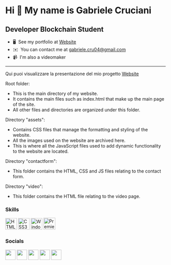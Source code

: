 Hi 👋 My name is Gabriele Cruciani
===================================

Developer Blockchain Student 
----------------------------

* 🖥️  See my portfolio at [Website](http://gabrielecruciani.github.io)
* ✉️  You can contact me at [gabriele.cru04@gmail.com](mailto:gabriele.cru04@gmail.com)
* 📹  I'm also a videomaker
----------------------------------------------------------------------------------------

Qui puoi visualizzare la presentazione del mio progetto [Website](https://www.canva.com/design/DAFuguy5euU/_5WhL72MUTqSL___Oi3U9Q/view?utm_content=DAFuguy5euU&utm_campaign=designshare&utm_medium=link&utm_source=publishsharelink)


Root folder:

* This is the main directory of my website.
* It contains the main files such as index.html that make up the main page of the site.
* All other files and directories are organized under this folder.

Directory "assets":

* Contains CSS files that manage the formatting and styling of the website.
* All the images used on the website are archived here.
* This is where all the JavaScript files used to add dynamic functionality to the website are located.

Directory "contactform":

* This folder contains the HTML, CSS and JS files relating to the contact form.

Directory "video":

* This folder contains the HTML file relating to the video page.



### Skills

<p align="left">
<a href="https://developer.mozilla.org/en-US/docs/Glossary/HTML5" target="_blank" rel="noreferrer"><img src="https://raw.githubusercontent.com/danielcranney/readme-generator/main/public/icons/skills/html5-colored.svg" width="36" height="36" alt="HTML5"/></a>
<a href="https://www.w3.org/TR/CSS/#css" target="_blank" rel="noreferrer"><img src="https://raw.githubusercontent.com/danielcranney/readme-generator/main/public/icons/skills/css3-colored.svg" width="36" height="36" alt="CSS3"/></a>
<a href="https://www.microsoft.com/it-it/windows" target="_blank" rel="noreferrer"><img src="https://upload.wikimedia.org/wikipedia/commons/8/87/Windows_logo_-_2021.svg" width="36" height="36" alt="Windows"/></a>
<a href="https://www.adobe.com/it/products/premiere.html" target="_blank" rel="noreferrer"><img src="https://upload.wikimedia.org/wikipedia/commons/4/40/Adobe_Premiere_Pro_CC_icon.svg" width="37" height="37" alt="Premiere"/></a>
</p>

### Socials

<p align="left">
<a href="https://discord.com/users/BoiZze" target="_blank" rel="noreferrer"><img src="https://raw.githubusercontent.com/danielcranney/readme-generator/main/public/icons/socials/discord.svg" width="32" height="32"/></a>
<a href="https://www.github.com/BoiZze" target="_blank" rel="noreferrer"><img src="https://raw.githubusercontent.com/danielcranney/readme-generator/main/public/icons/socials/github-dark.svg" width="32" height="32"/></a>
<a href="http://www.instagram.com/_gabriele.it_" target="_blank" rel="noreferrer"><img src="https://raw.githubusercontent.com/danielcranney/readme-generator/main/public/icons/socials/instagram.svg" width="32" height="32"/></a>
<a href="https://www.linkedin.com/in/gabriele-cruciani" target="_blank" rel="noreferrer"><img src="https://raw.githubusercontent.com/danielcranney/readme-generator/main/public/icons/socials/linkedin.svg" width="32" height="32"/></a>
<a href="https://www.x.com/berna_engineer" target="_blank" rel="noreferrer"><img src="https://raw.githubusercontent.com/danielcranney/readme-generator/main/public/icons/socials/twitter-dark.svg" width="32" height="32"/></a>
</p>

